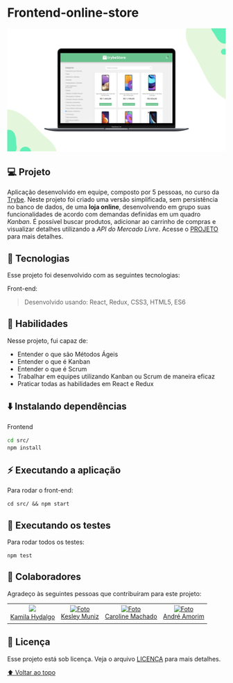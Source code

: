 # Frontend-online-store
<p align="center">
 <img width="900" src="https://github.com/thiagodanobrega/frontend-online-store/blob/main/store.png?raw=true" alt="exemplo imagem" >
</p>

## 💻 Projeto

Aplicação desenvolvido em equipe, composto por 5 pessoas, no curso da [Trybe](https://www.betrybe.com/). Neste projeto foi criado uma versão simplificada, sem persistência no banco de dados, de uma **loja online**, desenvolvendo em grupo suas funcionalidades de acordo com demandas definidas em um quadro _Kanban_. É possível buscar produtos, adicionar ao carrinho de compras e visualizar detalhes utilizando a _API do Mercado Livre_. Acesse o [PROJETO](https://frontend-online-store-thiagodanobrega.vercel.app/) para mais detalhes.

## 🚀 Tecnologias
Esse projeto foi desenvolvido com as seguintes tecnologias:

Front-end:
> Desenvolvido usando: React, Redux, CSS3, HTML5, ES6

## 📌 Habilidades

Nesse projeto, fui capaz de:

- Entender o que são Métodos Ágeis
- Entender o que é Kanban
- Entender o que é Scrum
- Trabalhar em equipes utilizando Kanban ou Scrum de maneira eficaz
- Praticar todas as habilidades em React e Redux


<!-- ## 📝 Ajustes e melhorias

O projeto ainda está em desenvolvimento e as próximas atualizações serão voltadas nas seguintes tarefas:

- [x] Tarefa 1
- [x] Tarefa 2
- [ ] Tarefa 3 -->

## ⬇️ Instalando dependências

Frontend

  ```bash
  cd src/
  npm install
  ``` 

## ⚡ Executando a aplicação

Para rodar o front-end:

  ```
  cd src/ && npm start
  ```

## 🧪 Executando os testes

Para rodar todos os testes:

  ```
  npm test
  ```

## 🤝 Colaboradores

Agradeço às seguintes pessoas que contribuíram para este projeto:

<table>
  <tr>
    <td align="center">
      <a href="#">
        <img src="https://media-exp1.licdn.com/dms/image/C4D03AQFu8HWMAvMVbA/profile-displayphoto-shrink_400_400/0/1644548007343?e=1657756800&v=beta&t=yPEFfV1Caz_BBI4yiNTELoThbdBTL-FerWU402Rvww0" width="100px;"/><br>
        <sub>
           <a href="https://www.linkedin.com/in/kamilahydalgo/">Kamila Hydalgo </a>
        </sub>
      </a>
    </td>
    <td align="center">
      <a href="#">
        <img src="https://media-exp1.licdn.com/dms/image/C4E03AQF2Uj6KcRDsNQ/profile-displayphoto-shrink_400_400/0/1634831412629?e=1657756800&v=beta&t=c2YvBLL7SB4ZZs46_EZuN_ESLwjI-CrKlASYdz2boWg"  width="100px;" alt="Foto"/><br>
         <sub>
           <a href="https://www.linkedin.com/in/kesleymuniz/">Kesley Muniz</a>
        </sub>
      </a>
    </td>
     <td align="center">
      <a href="#">
        <img src="https://media-exp1.licdn.com/dms/image/D5603AQEz_sjLIyo-Ag/profile-displayphoto-shrink_400_400/0/1639497152957?e=1657756800&v=beta&t=YA3y3J5JkLPUSXarBHaJTPwqcMVme0qdFrk81HP92fQ" width="100px;" alt="Foto"/><br>
         <sub>
          <a href="https://www.linkedin.com/in/carolcabralm/">Caroline Machado </a>
        </sub>
      </a>
    </td>
      <td align="center">
      <a href="#">
        <img src="https://media-exp1.licdn.com/dms/image/C4E03AQFX5mK1nvIa3A/profile-displayphoto-shrink_400_400/0/1576015558352?e=1657756800&v=beta&t=sIWgShvX-L26ImBJ1S5ffUB8LVi9gunheHlQ1WMTEMM" width="100px;" alt="Foto"/><br>
         <sub>
          <a href="https://www.linkedin.com/in/andreamorimtorres/">André Amorim</a>
        </sub>
      </a>
    </td>
  </tr>
</table>

## 📄 Licença

Esse projeto está sob licença. Veja o arquivo [LICENÇA](LICENSE.md) para mais detalhes.

[⬆ Voltar ao topo](#nome-do-projeto)<br>
